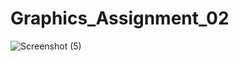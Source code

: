 # Graphics_Assignment_02

![Screenshot (5)](https://github.com/user-attachments/assets/b2d6a73e-fe6b-4274-a204-cc33604ef362)
